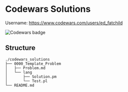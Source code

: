# Codewars Solutions

Username: https://www.codewars.com/users/ed_fatchild  

![Codewars badge](https://www.codewars.com/users/ed_fatchild/badges/large)  

## Structure
```
./codewars_solutions
├── 0000_Template_Problem
│   ├── Problem.md
│   └── lang
│       ├── Solution.pm
│       └── Test.pl
└── README.md
```